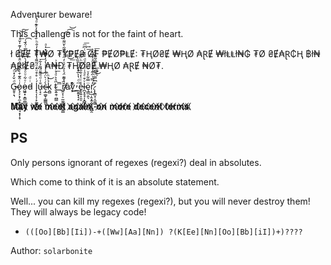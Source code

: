 Adventurer beware!

This challenge is not for the faint of heart.

ł ₴ɆɆ ₮₩Ø ₮Ɏ₱Ɇ₴ Ø₣ ₱ɆØ₱ⱠɆ: ₮ⱧØ₴Ɇ ₩ⱧØ ₳ⱤɆ ₩łⱠⱠł₦₲ ₮Ø ₴Ɇ₳Ɽ₵Ⱨ ฿ł₦₳ⱤłɆ₴... ₳₦Đ ₮ⱧØ₴Ɇ ₩ⱧØ ₳ⱤɆ ₦Ø₮.

G̴̵͈̥̣͉ͩ̌̓̽ͦ̕͡o̷̢̗̗͙̦̼̞̳̝͖̼̘͙͎̝̹̍ͭ̂͊͒͗̀͊͛̐̈̊͋͒̅̓͊̍̌ͣͥ͛̕͟͝͠o̷̵͖͍͓͙͇̣͇̻̟̜ͬͮ͋ͧͦͦ̋͋̒̀̏͆̈̿ͭ̈́͑̚͡d̵ͥͩ ĺ̟̖͎͔̜̙͚͉͍̰̤ͥ̊͒ͧ̊ͩ͂͌̾͒͌̽̓̐ͪ̆̔̊̎̓ͤ͊ͩ̔͘͞ͅu̶̜̘̠̐͑ͩ̄͌ͩ͌̉͋͜͞c̴̴̶̴͔̲͚̬̦̳͇͈̹̀̇̇̀̈́̄̾̍̉̔́̒̌͆̐̽̍ͣ͟k̯̻̉̓ͪ̀͜ t̴̬͍̯̹̪̳ͫ͐͛ͩ̉ͥ͒̉͗̚͘͟_̆̈́ͫŕ̸̸̷̲͍̞̹̠̰̰͈̭̦̹͍͇̒̃͊̈́̾̏̈́ͮ̒̑͗ͤ̆̄͂̀̆͌͑̾́̚͟͢͜͟͡͡͝ȧv̸͓ͬ͒ͤ̕͜͜_̼̮͍̟̘̝ͫͩ̔̀̅̊̓ͪ̎̏̀e̵̟̥͍͎͈̠̊ͭ͑̒̐̑͒̔͂ͪͪ͞l̵̪̞̥̘̩͓̻͙̺̮ͮ͒ͤͣ͗ͩ̉ͣͩ͐̏̽ͭ͆ͫ͢͢͞ȩ͇̤̭̖̈̿͋̓ͮͥŗ̛̠̲̣̭̝̯̜̙͎̻̲̯̒̿͑̋͋ͣ̾́̈̉̓͆͢͜.̷̨̢͇̟͔̫͈͇͙̐͆̿ͬ̄̃ͭͦ̀̅̑̃̃̍̈̐͟͞ͅͅͅͅ

𝐌⃥⃒̸𝐚⃥⃒̸𝐲⃥⃒̸ 𝐰⃥⃒̸𝐞⃥⃒̸ 𝐦⃥⃒̸𝐞⃥⃒̸𝐞⃥⃒̸𝐭⃥⃒̸ 𝐚⃥⃒̸𝐠⃥⃒̸𝐚⃥⃒̸𝐢⃥⃒̸𝐧⃥⃒̸,⃥⃒̸ 𝐨⃥⃒̸𝐧⃥⃒̸ 𝐦⃥⃒̸𝐨⃥⃒̸𝐫⃥⃒̸𝐞⃥⃒̸ 𝐝⃥⃒̸𝐞⃥⃒̸𝐜⃥⃒̸𝐞⃥⃒̸𝐧⃥⃒̸𝐭⃥⃒̸ 𝐭⃥⃒̸𝐞⃥⃒̸𝐫⃥⃒̸𝐦⃥⃒̸𝐬⃥⃒̸.⃥⃒̸

## PS
Only persons ignorant of regexes (regexi?) deal in absolutes.

Which come to think of it is an absolute statement.

Well... you can kill my regexes (regexi?), but you will never destroy them! They will always be legacy code!

- `(([Oo][Bb][Ii])-+([Ww][Aa][Nn]) ?(K[Ee][Nn][Oo][Bb][iI])+)????`

Author: `solarbonite`
